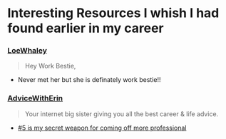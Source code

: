 # Interesting Resources I whish I had found earlier in my career

### [LoeWhaley ](https://www.youtube.com/@loewhaley)

> Hey Work Bestie,

- Never met her but she is definately work bestie!!

### [AdviceWithErin](https://www.youtube.com/@AdviceWithErin)

> Your internet big sister giving you all the best career & life advice.

- [#5 is my secret weapon for coming off more professional](https://youtube.com/shorts/hUZDVPFUXR8?si=rCMpOdq-RCA1JkmV)
